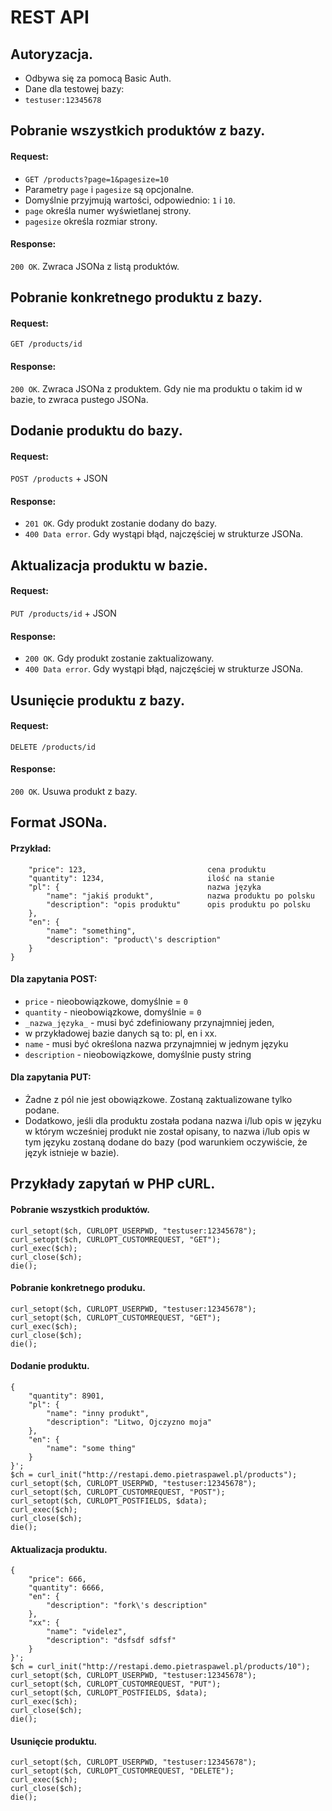 # REST API

## Autoryzacja.
* Odbywa się za pomocą Basic Auth.
* Dane dla testowej bazy:
* `testuser:12345678`

## Pobranie wszystkich produktów z bazy.
#### Request:
* `GET /products?page=1&pagesize=10`
* Parametry `page` i `pagesize` są opcjonalne.
* Domyślnie przyjmują wartości, odpowiednio: `1` i `10`.
* `page` określa numer wyświetlanej strony.
* `pagesize` określa rozmiar strony.

#### Response:
`200 OK`. Zwraca JSONa z listą produktów.

## Pobranie konkretnego produktu z bazy.
#### Request:
`GET /products/id`
#### Response:
`200 OK`. Zwraca JSONa z produktem. Gdy nie ma produktu o takim id w bazie, to zwraca pustego JSONa.

## Dodanie produktu do bazy.
#### Request:
`POST /products` + JSON
#### Response:
* `201 OK`. Gdy produkt zostanie dodany do bazy.
* `400 Data error`. Gdy wystąpi błąd, najczęściej w strukturze JSONa.

## Aktualizacja produktu w bazie.
#### Request:
`PUT /products/id` + JSON
#### Response:
* `200 OK`. Gdy produkt zostanie zaktualizowany.
* `400 Data error`. Gdy wystąpi błąd, najczęściej w strukturze JSONa.

## Usunięcie produktu z bazy.
#### Request:
`DELETE /products/id`
#### Response:
`200 OK`. Usuwa produkt z bazy.

## Format JSONa.
#### Przykład:
```{
    "price": 123,                           cena produktu
    "quantity": 1234,                       ilość na stanie
    "pl": {                                 nazwa języka
        "name": "jakiś produkt",            nazwa produktu po polsku
        "description": "opis produktu"      opis produktu po polsku
    },
    "en": {
        "name": "something",            
        "description": "product\'s description"     
    }
}
```

#### Dla zapytania POST:
* `price` - nieobowiązkowe, domyślnie = `0`
* `quantity` - nieobowiązkowe, domyślnie = `0`
* `_nazwa_języka_` - musi być zdefiniowany przynajmniej jeden, 
* w przykładowej bazie danych są to: pl, en i xx.
* `name` - musi być określona nazwa przynajmniej w jednym języku
* `description` - nieobowiązkowe, domyślnie pusty string

#### Dla zapytania PUT:
* Żadne z pól nie jest obowiązkowe. Zostaną zaktualizowane tylko podane. 
* Dodatkowo, jeśli dla produktu została podana nazwa i/lub opis w języku w którym 
wcześniej produkt nie został opisany, to nazwa i/lub opis w tym języku zostaną 
dodane do bazy (pod warunkiem oczywiście, że język istnieje w bazie).

## Przykłady zapytań w PHP cURL.
#### Pobranie wszystkich produktów.
```$ch = curl_init("http://restapi.demo.pietraspawel.pl/products");
curl_setopt($ch, CURLOPT_USERPWD, "testuser:12345678");
curl_setopt($ch, CURLOPT_CUSTOMREQUEST, "GET");
curl_exec($ch);
curl_close($ch);
die();
```

#### Pobranie konkretnego produku.
```$ch = curl_init("http://restapi.demo.pietraspawel.pl/products/10");
curl_setopt($ch, CURLOPT_USERPWD, "testuser:12345678");
curl_setopt($ch, CURLOPT_CUSTOMREQUEST, "GET");
curl_exec($ch);
curl_close($ch);
die();
```

#### Dodanie produktu.
```$data = '
{
    "quantity": 8901,
    "pl": {
        "name": "inny produkt",
        "description": "Litwo, Ojczyzno moja"
    },
    "en": {
        "name": "some thing"
    }
}';
$ch = curl_init("http://restapi.demo.pietraspawel.pl/products");
curl_setopt($ch, CURLOPT_USERPWD, "testuser:12345678");
curl_setopt($ch, CURLOPT_CUSTOMREQUEST, "POST");
curl_setopt($ch, CURLOPT_POSTFIELDS, $data);
curl_exec($ch);
curl_close($ch);
die();
```

#### Aktualizacja produktu.
```$data = '
{
    "price": 666,
    "quantity": 6666,
    "en": {
        "description": "fork\'s description"
    },
    "xx": {
        "name": "videlez",
        "description": "dsfsdf sdfsf"
    }
}';
$ch = curl_init("http://restapi.demo.pietraspawel.pl/products/10");
curl_setopt($ch, CURLOPT_USERPWD, "testuser:12345678");
curl_setopt($ch, CURLOPT_CUSTOMREQUEST, "PUT");
curl_setopt($ch, CURLOPT_POSTFIELDS, $data);
curl_exec($ch);
curl_close($ch);
die();
```

#### Usunięcie produktu.
```$ch = curl_init("http://restapi.demo.pietraspawel.pl/products/12");
curl_setopt($ch, CURLOPT_USERPWD, "testuser:12345678");
curl_setopt($ch, CURLOPT_CUSTOMREQUEST, "DELETE");
curl_exec($ch);
curl_close($ch);
die();
```

